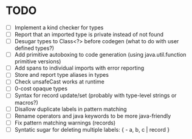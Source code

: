 # TODO

- [ ] Implement a kind checker for types
- [ ] Report that an imported type is private instead of not found
- [ ] Desugar types to Class<?> before codegen (what to do with user defined types?)
- [ ] Add primitive autoboxing to code generation (using java.util.function primitive versions)
- [ ] Add spans to individual imports with error reporting
- [ ] Store and report type aliases in types
- [ ] Check unsafeCast works at runtime
- [ ] 0-cost opaque types
- [ ] Syntax for record update/set (probably with type-level strings or macros?)
- [ ] Disallow duplicate labels in pattern matching
- [ ] Rename operators and java keywords to be more java-friendly
- [ ] Fix pattern matching warnings (records)
- [ ] Syntatic sugar for deleting multiple labels: { - a, b, c | record }